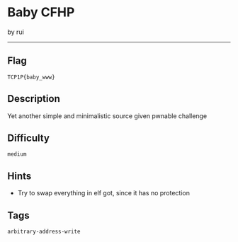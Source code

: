 # Baby CFHP

by rui

---

## Flag

```
TCP1P{baby_www}
```

## Description
Yet another simple and minimalistic source given pwnable challenge

## Difficulty
`medium`

## Hints
* Try to swap everything in elf got, since it has no protection

## Tags
`arbitrary-address-write`
